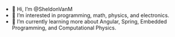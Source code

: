 - 👋 Hi, I’m @SheldonVanM
- 👀 I’m interested in programming, math, physics, and electronics.
- 🌱 I’m currently learning more about Angular, Spring, Embedded Programming, and Computational Physics.

<!---
SheldonVanM/SheldonVanM is a ✨ special ✨ repository because its `README.md` (this file) appears on your GitHub profile.
You can click the Preview link to take a look at your changes.
--->
